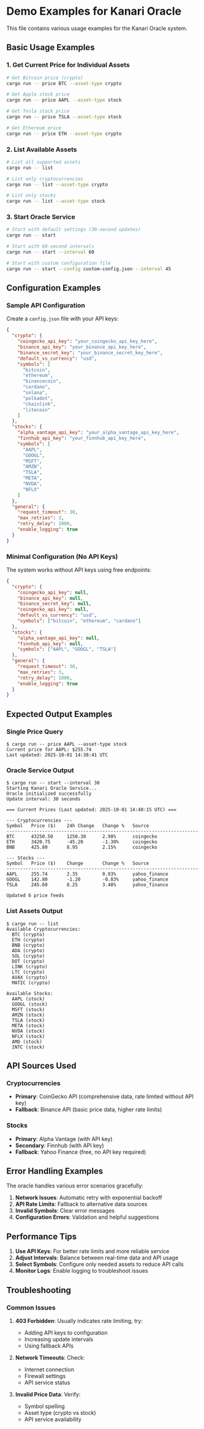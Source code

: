 # Demo Examples for Kanari Oracle

This file contains various usage examples for the Kanari Oracle system.

## Basic Usage Examples

### 1. Get Current Price for Individual Assets

```bash
# Get Bitcoin price (crypto)
cargo run -- price BTC --asset-type crypto

# Get Apple stock price
cargo run -- price AAPL --asset-type stock

# Get Tesla stock price
cargo run -- price TSLA --asset-type stock

# Get Ethereum price
cargo run -- price ETH --asset-type crypto
```

### 2. List Available Assets

```bash
# List all supported assets
cargo run -- list

# List only cryptocurrencies
cargo run -- list --asset-type crypto

# List only stocks
cargo run -- list --asset-type stock
```

### 3. Start Oracle Service

```bash
# Start with default settings (30-second updates)
cargo run -- start

# Start with 60-second intervals
cargo run -- start --interval 60

# Start with custom configuration file
cargo run -- start --config custom-config.json --interval 45
```

## Configuration Examples

### Sample API Configuration

Create a `config.json` file with your API keys:

```json
{
  "crypto": {
    "coingecko_api_key": "your_coingecko_api_key_here",
    "binance_api_key": "your_binance_api_key_here",
    "binance_secret_key": "your_binance_secret_key_here",
    "default_vs_currency": "usd",
    "symbols": [
      "bitcoin",
      "ethereum",
      "binancecoin",
      "cardano",
      "solana",
      "polkadot",
      "chainlink",
      "litecoin"
    ]
  },
  "stocks": {
    "alpha_vantage_api_key": "your_alpha_vantage_api_key_here",
    "finnhub_api_key": "your_finnhub_api_key_here",
    "symbols": [
      "AAPL",
      "GOOGL",
      "MSFT",
      "AMZN",
      "TSLA",
      "META",
      "NVDA",
      "NFLX"
    ]
  },
  "general": {
    "request_timeout": 30,
    "max_retries": 3,
    "retry_delay": 1000,
    "enable_logging": true
  }
}
```

### Minimal Configuration (No API Keys)

The system works without API keys using free endpoints:

```json
{
  "crypto": {
    "coingecko_api_key": null,
    "binance_api_key": null,
    "binance_secret_key": null,
    "coingecko_api_key": null,
    "default_vs_currency": "usd",
    "symbols": ["bitcoin", "ethereum", "cardano"]
  },
  "stocks": {
    "alpha_vantage_api_key": null,
    "finnhub_api_key": null,
    "symbols": ["AAPL", "GOOGL", "TSLA"]
  },
  "general": {
    "request_timeout": 30,
    "max_retries": 3,
    "retry_delay": 1000,
    "enable_logging": true
  }
}
```

## Expected Output Examples

### Single Price Query

```
$ cargo run -- price AAPL --asset-type stock
Current price for AAPL: $255.74
Last updated: 2025-10-01 14:38:41 UTC
```

### Oracle Service Output

```
$ cargo run -- start --interval 30
Starting Kanari Oracle Service...
Oracle initialized successfully
Update interval: 30 seconds

=== Current Prices (Last updated: 2025-10-01 14:40:15 UTC) ===

--- Cryptocurrencies ---
Symbol   Price ($)    24h Change   Change %   Source    
----------------------------------------------------------------------
BTC      43250.50     1250.30      2.98%      coingecko 
ETH      3420.75      -45.20       -1.30%     coingecko 
BNB      425.80       8.95         2.15%      coingecko 

--- Stocks ---
Symbol   Price ($)    Change       Change %   Source    
----------------------------------------------------------------------
AAPL     255.74       2.35         0.93%      yahoo_finance
GOOGL    142.80       -1.20        -0.83%     yahoo_finance
TSLA     245.60       8.25         3.48%      yahoo_finance

Updated 6 price feeds
```

### List Assets Output

```
$ cargo run -- list
Available Cryptocurrencies:
  BTC (crypto)
  ETH (crypto)
  BNB (crypto)
  ADA (crypto)
  SOL (crypto)
  DOT (crypto)
  LINK (crypto)
  LTC (crypto)
  AVAX (crypto)
  MATIC (crypto)

Available Stocks:
  AAPL (stock)
  GOOGL (stock)
  MSFT (stock)
  AMZN (stock)
  TSLA (stock)
  META (stock)
  NVDA (stock)
  NFLX (stock)
  AMD (stock)
  INTC (stock)
```

## API Sources Used

### Cryptocurrencies

- **Primary**: CoinGecko API (comprehensive data, rate limited without API key)
- **Fallback**: Binance API (basic price data, higher rate limits)

### Stocks

- **Primary**: Alpha Vantage (with API key)
- **Secondary**: Finnhub (with API key)  
- **Fallback**: Yahoo Finance (free, no API key required)

## Error Handling Examples

The oracle handles various error scenarios gracefully:

1. **Network Issues**: Automatic retry with exponential backoff
2. **API Rate Limits**: Fallback to alternative data sources
3. **Invalid Symbols**: Clear error messages
4. **Configuration Errors**: Validation and helpful suggestions

## Performance Tips

1. **Use API Keys**: For better rate limits and more reliable service
2. **Adjust Intervals**: Balance between real-time data and API usage
3. **Select Symbols**: Configure only needed assets to reduce API calls
4. **Monitor Logs**: Enable logging to troubleshoot issues

## Troubleshooting

### Common Issues

1. **403 Forbidden**: Usually indicates rate limiting, try:
   - Adding API keys to configuration
   - Increasing update intervals
   - Using fallback APIs

2. **Network Timeouts**: Check:
   - Internet connection
   - Firewall settings
   - API service status

3. **Invalid Price Data**: Verify:
   - Symbol spelling
   - Asset type (crypto vs stock)
   - API service availability
